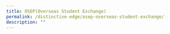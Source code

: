 ```yaml
---
title: OSEP(Overseas Student Exchange)
permalink: /distinctive-edge/osep-overseas-student-exchange/
description: ""
---
```


